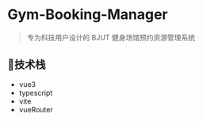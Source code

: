 # Gym-Booking-Manager

> 专为科技用户设计的 BJUT 健身场馆预约资源管理系统

## :muscle:技术栈

- vue3
- typescript
- vite
- vueRouter
